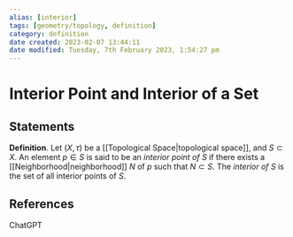 ```yaml
---
alias: [interior]
tags: [geometry/topology, definition]
category: definition
date created: 2023-02-07 13:44:11
date modified: Tuesday, 7th February 2023, 1:54:27 pm
---
```


# Interior Point and Interior of a Set

## Statements

 **Definition**. Let $(X,\tau)$ be a [[Topological Space|topological space]], and $S\subset X$. An element $p\in S$ is said to be an _interior point of_ $S$ if there exists a [[Neighborhood|neighborhood]] $N$ of $p$ such that $N\subset S$. The _interior of_ $S$ is the set of all interior points of $S$.

## References

ChatGPT